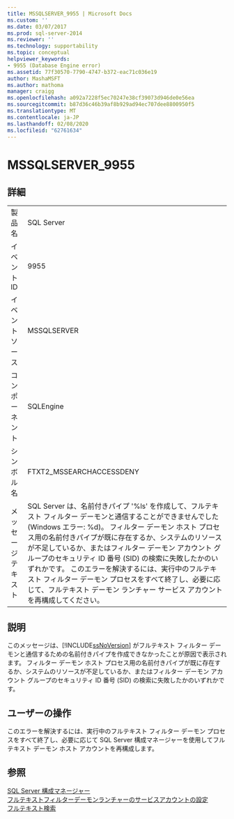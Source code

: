 ```yaml
---
title: MSSQLSERVER_9955 | Microsoft Docs
ms.custom: ''
ms.date: 03/07/2017
ms.prod: sql-server-2014
ms.reviewer: ''
ms.technology: supportability
ms.topic: conceptual
helpviewer_keywords:
- 9955 (Database Engine error)
ms.assetid: 77f30570-7790-4747-b372-eac71c036e19
author: MashaMSFT
ms.author: mathoma
manager: craigg
ms.openlocfilehash: a092a7228f5ec70247e38cf39073d946de0e56ea
ms.sourcegitcommit: b87d36c46b39af8b929ad94ec707dee8800950f5
ms.translationtype: MT
ms.contentlocale: ja-JP
ms.lasthandoff: 02/08/2020
ms.locfileid: "62761634"
---
```

# <a name="mssqlserver_9955"></a>MSSQLSERVER_9955
    
## <a name="details"></a>詳細  
  
|||  
|-|-|  
|製品名|SQL Server|  
|イベント ID|9955|  
|イベント ソース|MSSQLSERVER|  
|コンポーネント|SQLEngine|  
|シンボル名|FTXT2_MSSEARCHACCESSDENY|  
|メッセージ テキスト|SQL Server は、名前付きパイプ '%ls' を作成して、フルテキスト フィルター デーモンと通信することができませんでした (Windows エラー: %d)。 フィルター デーモン ホスト プロセス用の名前付きパイプが既に存在するか、システムのリソースが不足しているか、またはフィルター デーモン アカウント グループのセキュリティ ID 番号 (SID) の検索に失敗したかのいずれかです。 このエラーを解決するには、実行中のフルテキスト フィルター デーモン プロセスをすべて終了し、必要に応じて、フルテキスト デーモン ランチャー サービス アカウントを再構成してください。|  
  
## <a name="explanation"></a>説明  
 このメッセージは、[!INCLUDE[ssNoVersion](../../includes/ssnoversion-md.md)] がフルテキスト フィルター デーモンと通信するための名前付きパイプを作成できなかったことが原因で表示されます。 フィルター デーモン ホスト プロセス用の名前付きパイプが既に存在するか、システムのリソースが不足しているか、またはフィルター デーモン アカウント グループのセキュリティ ID 番号 (SID) の検索に失敗したかのいずれかです。  
  
## <a name="user-action"></a>ユーザーの操作  
 このエラーを解決するには、実行中のフルテキスト フィルター デーモン プロセスをすべて終了し、必要に応じて SQL Server 構成マネージャーを使用してフルテキスト デーモン ホスト アカウントを再構成します。  
  
## <a name="see-also"></a>参照  
 [SQL Server 構成マネージャー](../sql-server-configuration-manager.md)   
 [フルテキストフィルターデーモンランチャーのサービスアカウントの設定](../search/set-the-service-account-for-the-full-text-filter-daemon-launcher.md)   
 [フルテキスト検索](../search/full-text-search.md)  
  
  
